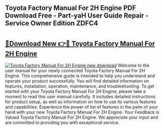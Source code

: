 ## Toyota Factory Manual For 2H Engine PDF Download Free - Part-yaH User Guide Repair - Service Owner Edition ZDFC4

# <h2><a href="http://bc8473.oget.top/?id=Toyota+Factory+Manual+For+2H+Engine">🔗Download New 👉🔴 Toyota Factory Manual For 2H Engine</a></h2>

[![Toyota Factory Manual For 2H Engine new download](https://i.imgur.com/5g1atiW.png)](http://bc8473.oget.top/?id=Toyota+Factory+Manual+For+2H+Engine)
Welcome to the user manual for your newly connected Toyota Factory Manual For 2H Engine. This comprehensive guide is intended to help you understand and operate your product successfully. You will find detailed information on features, installation, operation, maintenance, and troubleshooting. To get started with your Toyota Factory Manual For 2H Engine, please take a moment to read this user manual carefully. It includes detailed instructions for product setup, as well as information on how to use its various features and capabilities. Experience the power of list of features in the palm of your hand with your new Toyota Factory Manual For 2H Engine. Your Feedback is Valued Toyota Factory Manual For 2H Engine. We appreciate your input and are committed to providing you with exceptional service.
